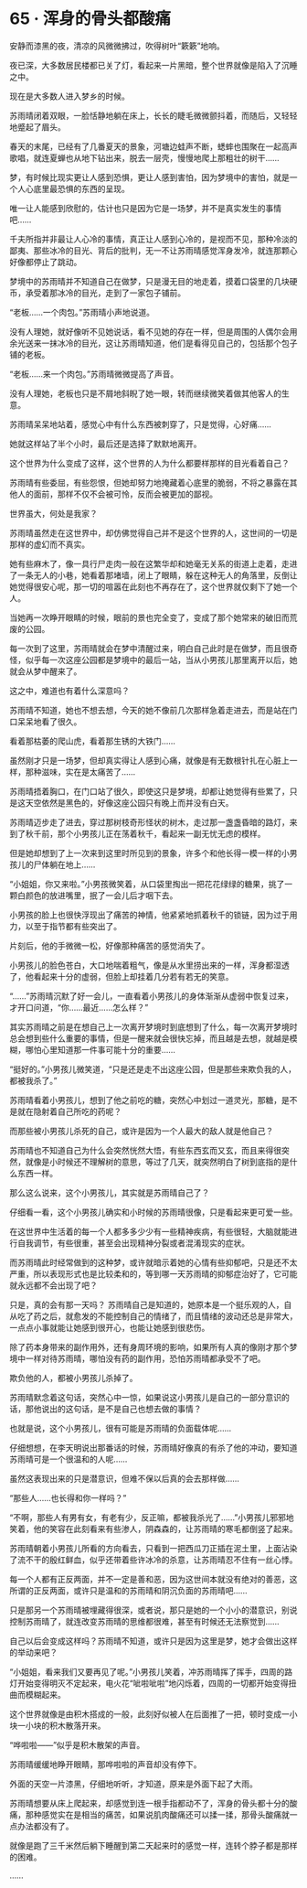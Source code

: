 # 65 · 浑身的骨头都酸痛

安静而漆黑的夜，清凉的风微微拂过，吹得树叶“簌簌”地响。

夜已深，大多数居民楼都已关了灯，看起来一片黑暗，整个世界就像是陷入了沉睡之中。

现在是大多数人进入梦乡的时候。

苏雨晴闭着双眼，一脸恬静地躺在床上，长长的睫毛微微颤抖着，而随后，又轻轻地蹙起了眉头。

春天的末尾，已经有了几番夏天的景象，河塘边蛙声不断，蟋蟀也围聚在一起高声歌唱，就连夏蝉也从地下钻出来，脱去一层壳，慢慢地爬上那粗壮的树干……

梦，有时候比现实更让人感到恐惧，更让人感到害怕，因为梦境中的害怕，就是一个人心底里最恐惧的东西的呈现。

唯一让人能感到欣慰的，估计也只是因为它是一场梦，并不是真实发生的事情吧……

千夫所指并非最让人心冷的事情，真正让人感到心冷的，是视而不见，那种冷淡的鄙夷、那些冰冷的目光、背后的批判，无一不让苏雨晴感觉浑身发冷，就连那颗心好像都停止了跳动。

梦境中的苏雨晴并不知道自己在做梦，只是漫无目的地走着，摸着口袋里的几块硬币，承受着那冰冷的目光，走到了一家包子铺前。

“老板……一个肉包。”苏雨晴小声地说道。

没有人理她，就好像听不见她说话，看不见她的存在一样，但是周围的人偶尔会用余光送来一抹冰冷的目光，这让苏雨晴知道，他们是看得见自己的，包括那个包子铺的老板。

“老板……来一个肉包。”苏雨晴微微提高了声音。

没有人理她，老板也只是不屑地斜睨了她一眼，转而继续微笑着做其他客人的生意。

苏雨晴呆呆地站着，感觉心中有什么东西被刺穿了，只是觉得，心好痛……

她就这样站了半个小时，最后还是选择了默默地离开。

这个世界为什么变成了这样，这个世界的人为什么都要样那样的目光看着自己？

苏雨晴有些委屈，有些怨恨，但她却努力地掩藏着心底里的脆弱，不将之暴露在其他人的面前，那样不仅不会被可怜，反而会被更加的鄙视。

世界虽大，何处是我家？

苏雨晴虽然走在这世界中，却仿佛觉得自己并不是这个世界的人，这世间的一切是那样的虚幻而不真实。

她有些麻木了，像一具行尸走肉一般在这繁华却和她毫无关系的街道上走着，走进了一条无人的小巷，她看着那堵墙，闭上了眼睛，躲在这种无人的角落里，反倒让她觉得很安心呢，那一切的喧嚣在此刻也不再存在了，这个世界就仅剩下了她一个人。

当她再一次睁开眼睛的时候，眼前的景也完全变了，变成了那个她常来的破旧而荒废的公园。

每一次到了这里，苏雨晴就会在梦中清醒过来，明白自己此时是在做梦，而且很奇怪，似乎每一次这座公园都是梦境中的最后一站，当从小男孩儿那里离开以后，她就会从梦中醒来了。

这之中，难道也有着什么深意吗？

苏雨晴不知道，她也不想去想，今天的她不像前几次那样急着走进去，而是站在门口呆呆地看了很久。

看着那枯萎的爬山虎，看着那生锈的大铁门……

虽然刚才只是一场梦，但却真实得让人感到心痛，就像是有无数根针扎在心脏上一样，那种滋味，实在是太痛苦了……

苏雨晴捂着胸口，在门口站了很久，即使这只是梦境，却都让她觉得有些累了，只是这天空依然是黑色的，好像这座公园只有晚上而并没有白天。

苏雨晴迈步走了进去，穿过那树枝奇形怪状的树木，走过那一盏盏昏暗的路灯，来到了秋千前，那个小男孩儿正在荡着秋千，看起来一副无忧无虑的模样。

但是她却想到了上一次来到这里时所见到的景象，许多个和他长得一模一样的小男孩儿的尸体躺在地上……

“小姐姐，你又来啦。”小男孩微笑着，从口袋里掏出一把花花绿绿的糖果，挑了一颗白颜色的放进嘴里，抿了一会儿后才咽下去。

小男孩的脸上也很快浮现出了痛苦的神情，他紧紧地抓着秋千的锁链，因为过于用力，以至于指节都有些突出了。

片刻后，他的手微微一松，好像那种痛苦的感觉消失了。

小男孩儿的脸色苍白，大口地喘着粗气，像是从水里捞出来的一样，浑身都湿透了，他看起来十分的虚弱，但脸上却挂着几分若有若无的笑意。

“……”苏雨晴沉默了好一会儿，一直看着小男孩儿的身体渐渐从虚弱中恢复过来，才开口问道，“你……最近……怎么样？”

其实苏雨晴之前是在想自己上一次离开梦境时到底想到了什么，每一次离开梦境时总会想到些什么重要的事情，但是一醒来就会很快忘掉，而且越是去想，就越是模糊，哪怕心里知道那一件事可能十分的重要……

“挺好的。”小男孩儿微笑道，“只是还是走不出这座公园，但是那些来欺负我的人，都被我杀了。”

苏雨晴看着小男孩儿，想到了他之前吃的糖，突然心中划过一道灵光，那糖，是不是就在隐射着自己所吃的药呢？

而那些被小男孩儿杀死的自己，或许是因为一个人最大的敌人就是他自己？

苏雨晴也不知道自己为什么会突然恍然大悟，有些东西玄而又玄，而且来得很突然，就像是小时候还不理解树的意思，等过了几天，就突然明白了树到底指的是什么东西一样。

那么这么说来，这个小男孩儿，其实就是苏雨晴自己了？

仔细看一看，这个小男孩儿确实和小时候的苏雨晴很像，只是看起来更可爱一些。

在这世界中生活着的每一个人都多多少少有一些精神疾病，有些很轻，大脑就能进行自我调节，有些很重，甚至会出现精神分裂或者混淆现实的症状。

而苏雨晴此时经常做到的这种梦，或许就暗示着她的心情有些抑郁吧，只是还不太严重，所以表现形式也是比较柔和的，等到哪一天苏雨晴的抑郁症治好了，它可能就永远都不会出现了吧？

只是，真的会有那一天吗？
苏雨晴自己是知道的，她原本是一个挺乐观的人，自从吃了药之后，就愈发的不能控制自己的情绪了，而且情绪的波动还总是非常大，一点点小事就能让她感到很开心，也能让她感到很悲伤。

除了药本身带来的副作用外，还有身周环境的影响，如果所有人真的像刚才那个梦境中一样对待苏雨晴，哪怕没有药的副作用，恐怕苏雨晴都承受不了吧。

欺负他的人，都被小男孩儿杀掉了。

苏雨晴默念着这句话，突然心中一惊，如果说这小男孩儿是自己的一部分意识的话，那他说出的这句话，是不是自己也想去做的事情？

也就是说，这个小男孩儿，很有可能是苏雨晴的负面载体呢……

仔细想想，在李天明说出那番话的时候，苏雨晴好像真的有杀了他的冲动，要知道苏雨晴可是一个很温和的人呢……

虽然这表现出来的只是潜意识，但难不保以后真的会去那样做……

“那些人……也长得和你一样吗？”

“不啊，那些人有男有女，有老有少，反正嘛，都被我杀光了……”小男孩儿邪邪地笑着，他的笑容在此刻看来有些渗人，阴森森的，让苏雨晴的寒毛都倒竖了起来。

苏雨晴朝着小男孩儿所看的方向看去，只看到一把西瓜刀正插在泥土里，上面沾染了流不干的殷红鲜血，似乎还带着些许冰冷的杀意，让苏雨晴忍不住有一丝心悸。

每一个人都有正反两面，并不一定是善和恶，因为这世间本就没有绝对的善恶，这所谓的正反两面，或许只是温和的苏雨晴和阴沉负面的苏雨晴吧……

只是那另一个苏雨晴被埋藏得很深，或者说，那只是她的一个小小的潜意识，别说控制苏雨晴了，就连改变苏雨晴的思维都很难，甚至有时候还无法察觉到……

自己以后会变成这样吗？苏雨晴不知道，或许只是因为这里是梦，她才会做出这样的举动来吧？

“小姐姐，看来我们又要再见了呢。”小男孩儿笑着，冲苏雨晴挥了挥手，四周的路灯开始变得明灭不定起来，电火花“呲啦呲啦”地闪烁着，四周的一切都开始变得扭曲而模糊起来。

这个世界就像是由积木搭成的一般，此刻好似被人在后面推了一把，顿时变成一小块一小块的积木散落开来。

“哗啦啦——”似乎是积木散架的声音。

苏雨晴缓缓地睁开眼睛，那哗啦啦的声音却没有停下。

外面的天空一片漆黑，仔细地听听，才知道，原来是外面下起了大雨。

苏雨晴想要从床上爬起来，却感觉到连一根手指都动不了，浑身的骨头都十分的酸痛，那种感觉实在是相当的痛苦，如果说肌肉酸痛还可以揉一揉，那骨头酸痛就一点办法都没有了。

就像是跑了三千米然后躺下睡醒到第二天起来时的感觉一样，连转个脖子都是那样的困难。

……
